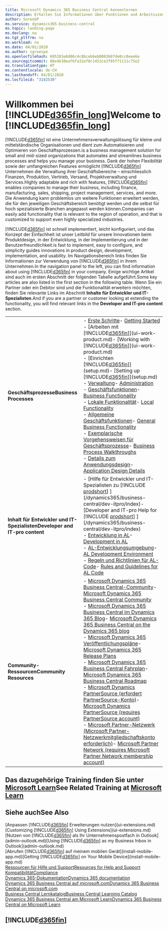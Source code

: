 ```yaml
---
title: Microsoft Dynamics 365 Business Central kennenlernen
description: Erhalten Sie Informationen über Funktionen und Arbeitsszenarien in Business Central, einer Unternehmensverwaltungslösung für kleine und mittelständische Organisationen.
author: SorenGP
ms.service: dynamics365-business-central
ms.topic: landing-page
ms.devlang: na
ms.tgt_pltfrm: na
ms.workload: na
ms.date: 04/01/2020
ms.author: sgroespe
ms.openlocfilehash: 695283e8d06c4c8bceb6eb0003687de0cc0eee6e
ms.sourcegitcommit: 88e4b30eaf6fa32af0c1452ce2f85ff1111c75e2
ms.translationtype: HT
ms.contentlocale: de-CH
ms.lasthandoff: 04/01/2020
ms.locfileid: "3182530"
---
```

# <a name="welcome-to-d365fin_long"></a><span data-ttu-id="34c8a-103">Willkommen bei [!INCLUDE[d365fin_long](includes/d365fin_long_md.md)]</span><span class="sxs-lookup"><span data-stu-id="34c8a-103">Welcome to [!INCLUDE[d365fin_long](includes/d365fin_long_md.md)]</span></span>
[!INCLUDE[d365fin](includes/d365fin_md.md)] <span data-ttu-id="34c8a-104">ist eine Unternehmensverwaltungslösung für kleine und mittelständische Organisationen und dient zum Automatisieren und Optimieren von Geschäftsprozessen.</span><span class="sxs-lookup"><span data-stu-id="34c8a-104">is a business management solution for small and mid-sized organizations that automates and streamlines business processes and helps you manage your business.</span></span> <span data-ttu-id="34c8a-105">Dank der hohen Flexibilität sowie der umfangreichen Features ermöglicht [!INCLUDE[d365fin](includes/d365fin_md.md)] Unternehmen die Verwaltung ihrer Geschäftsbereiche – einschliesslich Finanzen, Produktion, Vertrieb, Versand, Projektverwaltung und Services.</span><span class="sxs-lookup"><span data-stu-id="34c8a-105">Highly adaptable and rich with features, [!INCLUDE[d365fin](includes/d365fin_md.md)] enables companies to manage their business, including finance, manufacturing, sales, shipping, project management, services, and more.</span></span> <span data-ttu-id="34c8a-106">Die Anwendung kann problemlos um weitere Funktionen erweitert werden, die für den jeweiligen Geschäftsbereich benötigt werden und die selbst für hoch spezialisierte Branchen angepasst werden können.</span><span class="sxs-lookup"><span data-stu-id="34c8a-106">Companies can easily add functionality that is relevant to the region of operation, and that is customized to support even highly specialized industries.</span></span>

[!INCLUDE[d365fin](includes/d365fin_md.md)] <span data-ttu-id="34c8a-107">ist schnell implementiert, leicht konfiguriert, und das Konzept der Einfachheit ist unser Leitbild für unsere Innovationen beim Produktdesign, in der Entwicklung, in der Implementierung und in der Benutzerfreundlichkeit.</span><span class="sxs-lookup"><span data-stu-id="34c8a-107">is fast to implement, easy to configure, and simplicity guides innovations in product design, development, implementation, and usability.</span></span> <span data-ttu-id="34c8a-108">Im Navigationsbereich links finden Sie Informationen zur Verwendung von [!INCLUDE[d365fin](includes/d365fin_md.md)] in ihrem Unternehmen.</span><span class="sxs-lookup"><span data-stu-id="34c8a-108">In the navigation panel to the left, you can find information about using [!INCLUDE[d365fin](includes/d365fin_md.md)] in your company.</span></span> <span data-ttu-id="34c8a-109">Einige wichtige Artikel sind auch im ersten Abschnitt der folgenden Tabelle aufgeführt.</span><span class="sxs-lookup"><span data-stu-id="34c8a-109">Some key articles are also listed in the first section in the following table.</span></span> <span data-ttu-id="34c8a-110">Wenn Sie ein Partner oder ein Debitor sind und die Funktionalität erweitern möchten, finden Sie relevante Links im Abschnitt **Inhalte für Entwickler und IT-Spezialisten**.</span><span class="sxs-lookup"><span data-stu-id="34c8a-110">And if you are a partner or customer looking at extending the functionality, you will find relevant links in the **Developer and IT-pro content** section.</span></span>  

|||  
|-|-|  
|<span data-ttu-id="34c8a-111">**Geschäftsprozesse**</span><span class="sxs-lookup"><span data-stu-id="34c8a-111">**Business Processes**</span></span>|<span data-ttu-id="34c8a-112">-   [Erste Schritte](product-get-started.md)</span><span class="sxs-lookup"><span data-stu-id="34c8a-112">-   [Getting Started](product-get-started.md)</span></span><br /><span data-ttu-id="34c8a-113">-   [Arbeiten mit [!INCLUDE[d365fin](includes/d365fin_md.md)]](ui-work-product.md)</span><span class="sxs-lookup"><span data-stu-id="34c8a-113">-   [Working with [!INCLUDE[d365fin](includes/d365fin_md.md)]](ui-work-product.md)</span></span><br /><span data-ttu-id="34c8a-114">-   [Einrichten [!INCLUDE[d365fin](includes/d365fin_md.md)]](setup.md)</span><span class="sxs-lookup"><span data-stu-id="34c8a-114">-   [Setting up [!INCLUDE[d365fin](includes/d365fin_md.md)]](setup.md)</span></span><br /><span data-ttu-id="34c8a-115">-   [Verwaltung](admin-setup-and-administration.md)</span><span class="sxs-lookup"><span data-stu-id="34c8a-115">-   [Administration](admin-setup-and-administration.md)</span></span><br /><span data-ttu-id="34c8a-116">-   [Geschäftsfunktionen](across-business-functionality.md)</span><span class="sxs-lookup"><span data-stu-id="34c8a-116">-   [Business Functionality](across-business-functionality.md)</span></span><br /><span data-ttu-id="34c8a-117">-   [Lokale Funktionalität](LocalFunctionality/Austria/austria-local-functionality.md)</span><span class="sxs-lookup"><span data-stu-id="34c8a-117">-   [Local Functionality](LocalFunctionality/Austria/austria-local-functionality.md)</span></span><br /><span data-ttu-id="34c8a-118">-   [Allgemeine Geschäftsfunktionen](ui-across-business-areas.md)</span><span class="sxs-lookup"><span data-stu-id="34c8a-118">-   [General Business Functionality](ui-across-business-areas.md)</span></span><br /><span data-ttu-id="34c8a-119">-   [Exemplarische Vorgehensweisen für Geschäftsprozesse](walkthrough-business-process-walkthroughs.md)</span><span class="sxs-lookup"><span data-stu-id="34c8a-119">-   [Business Process Walkthroughs](walkthrough-business-process-walkthroughs.md)</span></span><br /><span data-ttu-id="34c8a-120">-   [Details zum Anwendungsdesign](design-details-application-design.md)</span><span class="sxs-lookup"><span data-stu-id="34c8a-120">-   [Application Design Details](design-details-application-design.md)</span></span>|  
|<span data-ttu-id="34c8a-121">**Inhalt für Entwickler und IT-Spezialisten**</span><span class="sxs-lookup"><span data-stu-id="34c8a-121">**Developer and IT-pro content**</span></span>|<span data-ttu-id="34c8a-122">-   [Hilfe für Entwickler und IT-Spezialisten zu [!INCLUDE [prodshort](includes/prodshort.md)] ](/dynamics365/business-central/dev-itpro/index)</span><span class="sxs-lookup"><span data-stu-id="34c8a-122">-   [Developer and IT-pro Help for [!INCLUDE [prodshort](includes/prodshort.md)] ](/dynamics365/business-central/dev-itpro/index)</span></span><br /><span data-ttu-id="34c8a-123">-   [Entwicklung in AL](/dynamics365/business-central/dev-itpro/developer/devenv-dev-overview)</span><span class="sxs-lookup"><span data-stu-id="34c8a-123">-   [Development in AL](/dynamics365/business-central/dev-itpro/developer/devenv-dev-overview)</span></span><br /><span data-ttu-id="34c8a-124">-   [AL-Entwicklungsumgebung](/dynamics365/business-central/dev-itpro/developer/devenv-reference-overview)</span><span class="sxs-lookup"><span data-stu-id="34c8a-124">-   [AL Development Environment](/dynamics365/business-central/dev-itpro/developer/devenv-reference-overview)</span></span><br /><span data-ttu-id="34c8a-125">-   [Regeln und Richtlinien für AL-Code](/dynamics365/business-central/dev-itpro/compliance/apptest-overview)</span><span class="sxs-lookup"><span data-stu-id="34c8a-125">-   [Rules and Guidelines for AL Code](/dynamics365/business-central/dev-itpro/compliance/apptest-overview)</span></span>|  
|<span data-ttu-id="34c8a-126">**Community-Ressourcen**</span><span class="sxs-lookup"><span data-stu-id="34c8a-126">**Community Resources**</span></span>|<span data-ttu-id="34c8a-127">-   [Microsoft Dynamics 365 Business Central-Community](https://community.dynamics.com/business)</span><span class="sxs-lookup"><span data-stu-id="34c8a-127">-   [Microsoft Dynamics 365 Business Central Community](https://community.dynamics.com/business)</span></span><br /><span data-ttu-id="34c8a-128">-   [Microsoft Dynamics 365 Business Central im Dynamics 365 Blog](https://cloudblogs.microsoft.com/dynamics365/it/product/business-central/)</span><span class="sxs-lookup"><span data-stu-id="34c8a-128">-   [Microsoft Dynamics 365 Business Central on the Dynamics 365 blog](https://cloudblogs.microsoft.com/dynamics365/it/product/business-central/)</span></span><br /><span data-ttu-id="34c8a-129">-   [Microsoft Dynamics 365 Veröffentlichungspläne](https://go.microsoft.com/fwlink/?linkid=2047422)</span><span class="sxs-lookup"><span data-stu-id="34c8a-129">-   [Microsoft Dynamics 365 Release Plans](https://go.microsoft.com/fwlink/?linkid=2047422)</span></span><br /><span data-ttu-id="34c8a-130">-   [Microsoft Dynamics 365 Business Central Fahrplan](https://dynamics.microsoft.com/roadmap/business-central/)</span><span class="sxs-lookup"><span data-stu-id="34c8a-130">-   [Microsoft Dynamics 365 Business Central Roadmap](https://dynamics.microsoft.com/roadmap/business-central/)</span></span><br /><span data-ttu-id="34c8a-131">-   [Microsoft Dynamics PartnerSource \(erfordert PartnerSource-Konto\)](https://mbs.microsoft.com/partnersource)</span><span class="sxs-lookup"><span data-stu-id="34c8a-131">-   [Microsoft Dynamics PartnerSource \(requires PartnerSource account\)](https://mbs.microsoft.com/partnersource)</span></span><br /><span data-ttu-id="34c8a-132">-   [Microsoft Partner-Netzwerk \(Microsoft Partner-Netzwerkmitgliedschaftskonto erforderlich\)](https://mspartner.microsoft.com/en/us/windows/index.aspx)</span><span class="sxs-lookup"><span data-stu-id="34c8a-132">-   [Microsoft Partner Network \(requires Microsoft Partner Network membership account\)](https://mspartner.microsoft.com/en/us/windows/index.aspx)</span></span>|  

## <a name="see-related-training-at-microsoft-learn"></a><span data-ttu-id="34c8a-133">Das dazugehörige Training finden Sie unter [Microsoft Learn](/learn/browse/?products=dynamics-business-central)</span><span class="sxs-lookup"><span data-stu-id="34c8a-133">See Related Training at [Microsoft Learn](/learn/browse/?products=dynamics-business-central)</span></span>

## <a name="see-also"></a><span data-ttu-id="34c8a-134">Siehe auch</span><span class="sxs-lookup"><span data-stu-id="34c8a-134">See Also</span></span>

<span data-ttu-id="34c8a-135">[Anpassen [!INCLUDE[d365fin](includes/d365fin_md.md)] Erweiterungen nutzen](ui-extensions.md)</span><span class="sxs-lookup"><span data-stu-id="34c8a-135">[Customizing [!INCLUDE[d365fin](includes/d365fin_md.md)] Using Extensions](ui-extensions.md)</span></span>  
<span data-ttu-id="34c8a-136">[Nutzen von [!INCLUDE[d365fin](includes/d365fin_md.md)] als Ihr Unternehmenspostfach in Outlook](admin-outlook.md)</span><span class="sxs-lookup"><span data-stu-id="34c8a-136">[Using [!INCLUDE[d365fin](includes/d365fin_md.md)] as my Business Inbox in Outlook](admin-outlook.md)</span></span>  
<span data-ttu-id="34c8a-137">[Abrufen [!INCLUDE[d365fin](includes/d365fin_md.md)] auf meinem mobilen Gerät](install-mobile-app.md)</span><span class="sxs-lookup"><span data-stu-id="34c8a-137">[Getting [!INCLUDE[d365fin](includes/d365fin_md.md)] on Your Mobile Device](install-mobile-app.md)</span></span>  
[<span data-ttu-id="34c8a-138">Ressourcen für Hilfe und Support</span><span class="sxs-lookup"><span data-stu-id="34c8a-138">Resources for Help and Support</span></span>](product-help-and-support.md)  
[<span data-ttu-id="34c8a-139">Kompatibilität</span><span class="sxs-lookup"><span data-stu-id="34c8a-139">Compliance</span></span>](compliance/compliance-overview.md)  
[<span data-ttu-id="34c8a-140">Dynamics 365-Dokumentation</span><span class="sxs-lookup"><span data-stu-id="34c8a-140">Dynamics 365 documentation</span></span>](/dynamics365/)  
[<span data-ttu-id="34c8a-141">Dynamics 365 Business Central auf microsoft.com</span><span class="sxs-lookup"><span data-stu-id="34c8a-141">Dynamics 365 Business Central on microsoft.com</span></span>](https://dynamics.microsoft.com/business-central/overview/)  
[<span data-ttu-id="34c8a-142">Business Central Lernkatalog</span><span class="sxs-lookup"><span data-stu-id="34c8a-142">Business Central Learning Catalog</span></span>](readiness/readiness-learning-catalog.md)  
[<span data-ttu-id="34c8a-143">Dynamics 365 Business Central am Microsoft Learn</span><span class="sxs-lookup"><span data-stu-id="34c8a-143">Dynamics 365 Business Central on Microsoft Learn</span></span>](/learn/browse/?products=dynamics-business-central)  


## [!INCLUDE[d365fin](includes/free_trial_md.md)]
